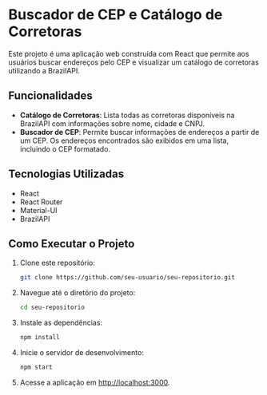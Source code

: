 # Buscador de CEP e Catálogo de Corretoras

Este projeto é uma aplicação web construída com React que permite aos usuários buscar endereços pelo CEP e visualizar um catálogo de corretoras utilizando a BrazilAPI.

## Funcionalidades

- **Catálogo de Corretoras**: Lista todas as corretoras disponíveis na BrazilAPI com informações sobre nome, cidade e CNPJ.
- **Buscador de CEP**: Permite buscar informações de endereços a partir de um CEP. Os endereços encontrados são exibidos em uma lista, incluindo o CEP formatado.

## Tecnologias Utilizadas

- React
- React Router
- Material-UI
- BrazilAPI

## Como Executar o Projeto

1. Clone este repositório:
   ```bash
   git clone https://github.com/seu-usuario/seu-repositorio.git
   ```
2. Navegue até o diretório do projeto:
   ```bash
   cd seu-repositorio
   ```
3. Instale as dependências:
   ```bash
   npm install
   ```
4. Inicie o servidor de desenvolvimento:
   ```bash
   npm start
   ```
5. Acesse a aplicação em [http://localhost:3000](http://localhost:3000).